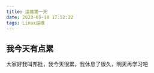 ```yaml
---
title: 运维第一天
date: 2023-05-18 17:52:22
tags: Linux运维
---
```


## 我今天有点累
大家好我叫邦批，我今天很累，我休息了很久，明天再学习吧
